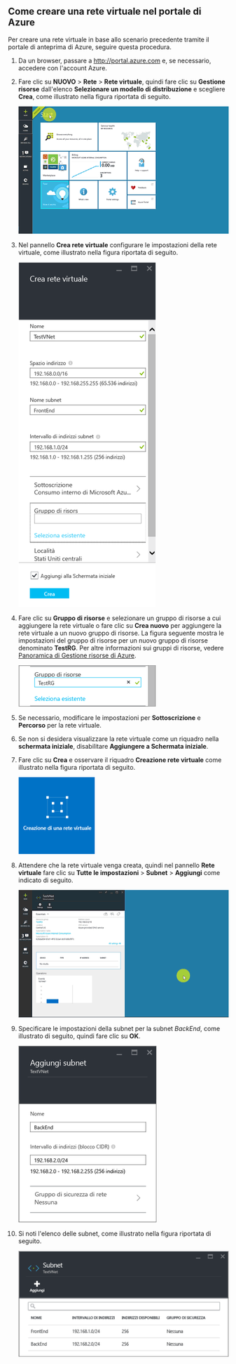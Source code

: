## Come creare una rete virtuale nel portale di Azure

Per creare una rete virtuale in base allo scenario precedente tramite il portale di anteprima di Azure, seguire questa procedura.

1. Da un browser, passare a http://portal.azure.com e, se necessario, accedere con l'account Azure.
2. Fare clic su **NUOVO** > **Rete** > **Rete virtuale**, quindi fare clic su **Gestione risorse** dall'elenco **Selezionare un modello di distribuzione** e scegliere **Crea**, come illustrato nella figura riportata di seguito.

	![Creare reti virtuali nel portale di Azure](./media/virtual-networks-create-vnet-arm-pportal-include/vnet-create-arm-pportal-figure1.gif)

3. Nel pannello **Crea rete virtuale** configurare le impostazioni della rete virtuale, come illustrato nella figura riportata di seguito.

	![Pannello Creare la rete virtuale](./media/virtual-networks-create-vnet-arm-pportal-include/vnet-create-arm-pportal-figure2.png)

4. Fare clic su **Gruppo di risorse** e selezionare un gruppo di risorse a cui aggiungere la rete virtuale o fare clic su **Crea nuovo** per aggiungere la rete virtuale a un nuovo gruppo di risorse. La figura seguente mostra le impostazioni del gruppo di risorse per un nuovo gruppo di risorse denominato **TestRG**. Per altre informazioni sui gruppi di risorse, vedere [Panoramica di Gestione risorse di Azure](../articles/resource-group-overview.md#resource-groups).

	![Gruppo di risorse](./media/virtual-networks-create-vnet-arm-pportal-include/vnet-create-arm-pportal-figure3.png)

5. Se necessario, modificare le impostazioni per **Sottoscrizione** e **Percorso** per la rete virtuale.

6. Se non si desidera visualizzare la rete virtuale come un riquadro nella **schermata iniziale**, disabilitare **Aggiungere a Schermata iniziale**.

7. Fare clic su **Crea** e osservare il riquadro **Creazione rete virtuale** come illustrato nella figura riportata di seguito.

	![Pannello Creazione della rete virtuale](./media/virtual-networks-create-vnet-arm-pportal-include/vnet-create-arm-pportal-figure4.png)

8. Attendere che la rete virtuale venga creata, quindi nel pannello **Rete virtuale** fare clic su **Tutte le impostazioni** > **Subnet** > **Aggiungi** come indicato di seguito.

	![Aggiunta della subnet nel portale di Azure](./media/virtual-networks-create-vnet-arm-pportal-include/vnet-create-arm-pportal-figure5.gif)

9. Specificare le impostazioni della subnet per la subnet *BackEnd*, come illustrato di seguito, quindi fare clic su **OK**.

	![Impostazioni della subnet](./media/virtual-networks-create-vnet-arm-pportal-include/vnet-create-arm-pportal-figure6.png)

10. Si noti l'elenco delle subnet, come illustrato nella figura riportata di seguito.

	![Elenco delle subnet nella rete virtuale](./media/virtual-networks-create-vnet-arm-pportal-include/vnet-create-arm-pportal-figure7.png)

<!---HONumber=AcomDC_0615_2016-->